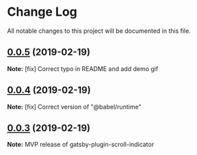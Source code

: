 # Change Log

All notable changes to this project will be documented in this file.

<a name="0.0.5"></a>

## [0.0.5]() (2019-02-19)

**Note:**
[fix] Correct typo in README and add demo gif

<a name="0.0.4"></a>

## [0.0.4]() (2019-02-19)

**Note:**
[fix] Correct version of "@babel/runtime"

<a name="0.0.3"></a>

## [0.0.3]() (2019-02-19)

**Note:**
MVP release of gatsby-plugin-scroll-indicator
